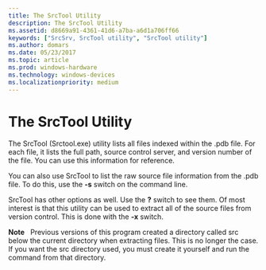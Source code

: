 ```yaml
---
title: The SrcTool Utility
description: The SrcTool Utility
ms.assetid: d8669a91-4361-41d6-a7ba-a6d1a706ff66
keywords: ["SrcSrv, SrcTool utility", "SrcTool utility"]
ms.author: domars
ms.date: 05/23/2017
ms.topic: article
ms.prod: windows-hardware
ms.technology: windows-devices
ms.localizationpriority: medium
---
```


# The SrcTool Utility


The SrcTool (Srctool.exe) utility lists all files indexed within the .pdb file. For each file, it lists the full path, source control server, and version number of the file. You can use this information for reference.

You can also use SrcTool to list the raw source file information from the .pdb file. To do this, use the **-s** switch on the command line.

SrcTool has other options as well. Use the **?** switch to see them. Of most interest is that this utility can be used to extract all of the source files from version control. This is done with the **-x** switch.

**Note**   Previous versions of this program created a directory called src below the current directory when extracting files. This is no longer the case. If you want the src directory used, you must create it yourself and run the command from that directory.

 

 

 





